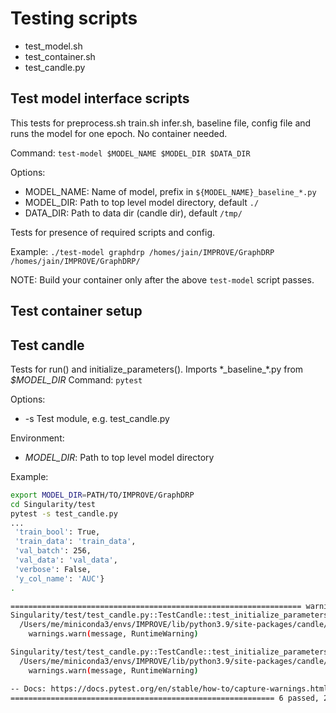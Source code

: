 # Testing scripts

- test_model.sh
- test_container.sh
- test_candle.py

## Test model interface scripts

This tests for preprocess.sh train.sh infer.sh, baseline file, config file and runs the model for one epoch. No container needed.

Command: `test-model $MODEL_NAME $MODEL_DIR $DATA_DIR`

Options:
- MODEL_NAME: Name of model, prefix in `${MODEL_NAME}_baseline_*.py`
- MODEL_DIR: Path to top level model directory, default `./`
- DATA_DIR: Path to data dir (candle dir), default `/tmp/`

Tests for presence of required scripts and config.

Example: `./test-model graphdrp /homes/jain/IMPROVE/GraphDRP /homes/jain/IMPROVE/GraphDRP/`

NOTE: Build your container only after the above `test-model` script passes. 


## Test container setup

## Test candle


Tests for run() and initialize_parameters(). Imports \*\_baseline\_\*.py from *$MODEL_DIR*
Command: `pytest`

Options:
- -s Test module, e.g. test_candle.py

Environment:
- *MODEL_DIR*: Path to top level model directory

Example:
```bash
export MODEL_DIR=PATH/TO/IMPROVE/GraphDRP
cd Singularity/test
pytest -s test_candle.py
...
 'train_bool': True,
 'train_data': 'train_data',
 'val_batch': 256,
 'val_data': 'val_data',
 'verbose': False,
 'y_col_name': 'AUC'}
.

================================================================= warnings summary ==================================================================
Singularity/test/test_candle.py::TestCandle::test_initialize_parameters_type
  /Users/me/miniconda3/envs/IMPROVE/lib/python3.9/site-packages/candle/parsing_utils.py:742: RuntimeWarning: These keywords used in the configuration file are not defined in CANDLE: ['cache_subdir']
    warnings.warn(message, RuntimeWarning)

Singularity/test/test_candle.py::TestCandle::test_initialize_parameters_type
  /Users/me/miniconda3/envs/IMPROVE/lib/python3.9/site-packages/candle/file_utils.py:217: RuntimeWarning: Path: /tmp/GraphDRP/Output/EXP000/RUN000 already exists... overwriting.
    warnings.warn(message, RuntimeWarning)

-- Docs: https://docs.pytest.org/en/stable/how-to/capture-warnings.html
=========================================================== 6 passed, 2 warnings in 1.88s ===========================================================
```


